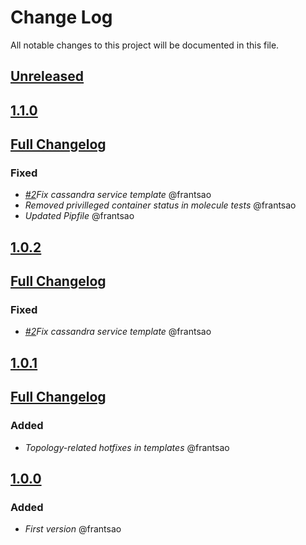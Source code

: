 # Change Log
All notable changes to this project will be documented in this file.

## [Unreleased](https://github.com/idealista/cassandra_role/tree/develop)
## [1.1.0](https://github.com/idealista/cassandra_role/tree/1.1.0)
## [Full Changelog](https://github.com/idealista/cassandra_role/compare/1.1.0...1.0.2)
### Fixed
- *[#2](https://github.com/idealista/cassandra_role/issues/6)Fix cassandra service template* @frantsao
- *Removed privilleged container status in molecule tests* @frantsao
- *Updated Pipfile* @frantsao



## [1.0.2](https://github.com/idealista/cassandra_role/tree/1.0.2)
## [Full Changelog](https://github.com/idealista/cassandra_role/compare/1.0.1...1.0.2)
### Fixed
- *[#2](https://github.com/idealista/cassandra_role/issues/2)Fix cassandra service template* @frantsao


## [1.0.1](https://github.com/idealista/cassandra_role/tree/1.0.1)
## [Full Changelog](https://github.com/idealista/cassandra_role/compare/1.0.0...1.0.1)
### Added
- *Topology-related hotfixes in templates* @frantsao

## [1.0.0](https://github.com/idealista/cassandra_role/tree/1.0.0)
### Added
- *First version* @frantsao
